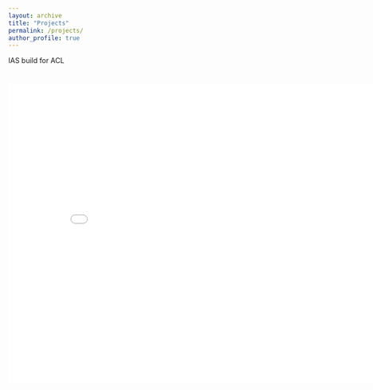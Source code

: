 ```yaml
---
layout: archive
title: "Projects"
permalink: /projects/
author_profile: true
---
```

IAS build for ACL

# <center><embed src="/files/TDaiMon.pdf" width="850" height="600"></center>
